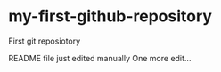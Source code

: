 # my-first-github-repository
First git reposiotory

README file just edited manually
One more edit...

